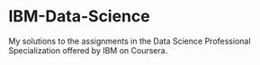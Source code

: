 # IBM-Data-Science
My solutions to the assignments in the Data Science Professional Specialization offered by IBM on Coursera.
